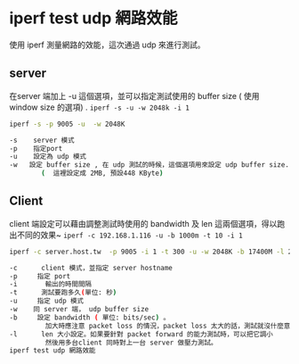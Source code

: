# iperf test udp 網路效能
使用 iperf 測量網路的效能，這次通過 udp 來進行測試。

## server
在server 端加上 -u  這個選項，並可以指定測試使用的 buffer size ( 使用 window size 的選項) .
`iperf -s -u -w 2048k -i 1`
```bash
iperf -s -p 9005 -u  -w 2048K

-s    server 模式
-p    指定port
-u    設定為 udp 模式
-w   設定 buffer size , 在 udp 測試的時候，這個選項用來設定 udp buffer size.
        (  這裡設定成 2MB, 預設448 KByte)
```

## Client
client 端設定可以藉由調整測試時使用的 bandwidth 及 len  這兩個選項，得以跑出不同的效果~
`iperf -c 192.168.1.116 -u -b 1000m -t 10 -i 1`
```bash
iperf -c server.host.tw  -p 9005 -i 1 -t 300 -u -w 2048K -b 17400M -l 20700

-c      client 模式，並指定 server hostname
-p     指定 port
-i       輸出的時間間隔
-t      測試要跑多久(單位: 秒)
-u     指定 udp 模式
-w    同 server 端， udp buffer size
-b     設定 bandwidth ( 單位: bits/sec) 。
         加大時應注意 packet loss 的情況，packet loss 太大的話，測試就沒什麼意義了。
-l      len 大小設定。如果要針對 packet forward 的能力測試時，可以把它調小
         然後用多台client 同時對上一台 server 做壓力測試。
iperf test udp 網路效能
```